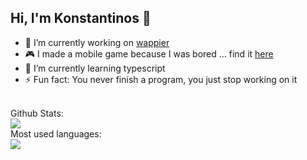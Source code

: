 ## Hi, I'm Konstantinos 👋 

- 🔭 I’m currently working on <a href='https://wappier.com/'>wappier</a>
- 🎮 I made a mobile game because I was bored ... find it <a href='https://play.google.com/store/apps/details?id=com.KonstantinosTheofilis.Nohandshakesplease'>here</a>
- 🌱 I’m currently learning typescript
- ⚡ Fun fact: You never finish a program, you just stop working on it


</br>
<summary> Github Stats: </summary>
<img src='https://github-readme-stats.vercel.app/api?username=kostantinostheo&theme=buefy &show_icons=true&include_all_commits=true'/>

<summary> Most used languages: </summary>
<img src='https://github-readme-stats.vercel.app/api/top-langs/?username=kostantinostheo&layout=compact&langs_count=8'/>



<!--
**kostantinostheo/kostantinostheo** is a ✨ _special_ ✨ repository because its `README.md` (this file) appears on your GitHub profile.

Here are some ideas to get you started:

- 🔭 I’m currently working on ...
- 🌱 I’m currently learning ...
- 👯 I’m looking to collaborate on ...
- 🤔 I’m looking for help with ...
- 💬 Ask me about ...
- 📫 How to reach me: ...
- 😄 Pronouns: ...
- ⚡ Fun fact: ...
-->
